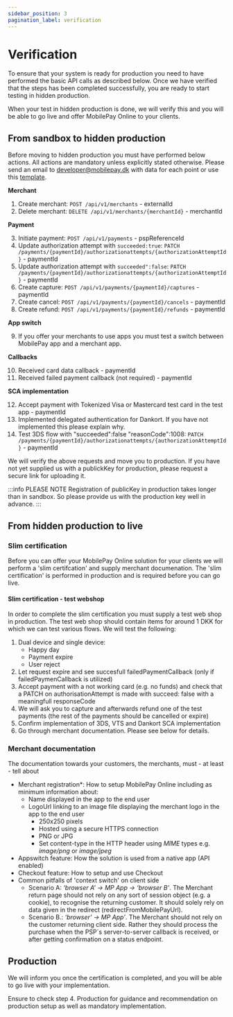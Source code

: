 ```yaml
---
sidebar_position: 3
pagination_label: verification
---
```


# Verification

To ensure that your system is ready for production you need to have performed the basic API calls as described below. Once we have verified that the steps has been completed successfully, you are ready to start testing in hidden production.

When your test in hidden production is done, we will verify this and you will be able to go live and offer MobilePay Online to your clients.

## From sandbox to hidden production

Before moving to hidden production you must have performed below actions. All actions are mandatory unless explicitly stated otherwise. Please send an email to developer@mobilepay.dk with data for each point or use this [template](mailto:developer@mobilepay.dk?subject=Sandbox%20verification%20-%20Online&body=Hi%20MobilePay%2C%0D%0A%0D%0AMerchant%0D%0A1.%20Create%20merchant%20-%20externalId%3A%0D%0A2.%20Delete%20merchant%20-%20merchantId%3A%0D%0A%0D%0APayment%0D%0A3.%20Initiate%20payment%20-%20pspReferenceId%3A%0D%0A4.%20Update%20authorization%20attempt%20with%20succeeded%3Atrue%20-%20paymentId%3A%0D%0A5.%20Update%20authorization%20attempt%20with%20succeeded%22%3Afalse%20-%20paymentId%3A%0D%0A6.%20Create%20capture%20-%20paymentId%3A%0D%0A7.%20Create%20cancel%20-%20paymentId%3A%0D%0A8.%20Create%20refund%20-%20paymentId%3A%0D%0A%0D%0AApp%20switch%0D%0A9.%20We%20_have_%2F_have%20not_%20tested%20a%20switch%20between%20MobilePay%20and%20merchant%20app.%20Reason%3A%0D%0A%0D%0ACallbacks%0D%0A10.%20Received%20card%20data%20callback%20-%20paymentId%3A%0D%0A11.%20Received%20failed%20payment%20callback%20(not%20required)%20-%20paymentId%3A%0D%0A%0D%0ASCA%20implementation%0D%0A12.%20Accept%20payment%20with%20Tokenized%20Visa%20or%20Mastercard%20test%20card%20-%20paymentId%3A%0D%0A13.%20We%20_have_%2F_have%20not_%20implemented%20DA%20for%20Dankort.%20Reason%3A%0D%0A14.%203DS%20flow%20-%20paymentId%3A%0D%0A).

**Merchant**

1. Create merchant: `POST /api/v1/merchants` - externalId
2. Delete merchant: `DELETE /api/v1/merchants/{merchantId}` - merchantId

**Payment**

3. Initiate payment: `POST /api/v1/payments` - pspReferenceId
4. Update authorization attempt with `succeeded:true`:  `PATCH /payments/{paymentId}/authorizationattempts/{authorizationAttemptId}` - paymentId
5. Update authorization attempt with `succeeded":false`: `PATCH /payments/{paymentId}/authorizationattempts/{authorizationAttemptId}` - paymentId
6. Create capture: `POST /api/v1/payments/{paymentId}/captures` - paymentId
7. Create cancel: `POST /api/v1/payments/{paymentId}/cancels` - paymentId
8. Create refund: `POST /api/v1/payments/{paymentId}/refunds` - paymentId

**App switch**

9. If you offer your merchants to use apps you must test a switch between MobilePay app and a merchant app.

**Callbacks**

10. Received card data callback - paymentId
11. Received failed payment callback (not required) - paymentId

**SCA implementation**

12. Accept payment with Tokenized Visa or Mastercard test card in the test app - paymentId
13. Implemented delegated authentication for Dankort. If you have not implemented this please explain why.
14. Test 3DS flow with "succeeded":false "reasonCode":1008: `PATCH /payments/{paymentId}/authorizationattempts/{authorizationAttemptId}` - paymentId

We will verify the above requests and move you to production. If you have not yet supplied us with a publickKey for production, please request a secure link for uploading it.

:::info PLEASE NOTE
Registration of publicKey in production takes longer than in sandbox. So please provide us with the production key well in advance.
:::

## From hidden production to live

### Slim certification

Before you can offer your MobilePay Online solution for your clients we will perform a 'slim certifcation' and supply merchant documenation. The 'slim certification' is performed in production and is required before you can go live.

#### Slim certification - test webshop

In order to complete the slim certification you must supply a test web shop in production. The test web shop should contain items for around 1 DKK for which we can test various flows. We will test the following:

1. Dual device and single device:
    * Happy day
    * Payment expire
    * User reject
2. Let request expire and see succesfull failedPaymentCallback (only if failedPaymenCallback is utilized)
3. Accept payment with a not working card (e.g. no funds) and check that a PATCH on authorisationAttempt is made with succeed: false with a meaningfull responseCode
4. We will ask you to capture and afterwards refund one of the test payments (the rest of the payments should be cancelled or expire)
5. Confirm implementation of 3DS, VTS and Dankort SCA implementation
6. Go through merchant documentation. Please see below for details.

### Merchant documentation

The documentation towards your customers, the merchants, must - at least - tell about

* Merchant registration*: How to setup MobilePay Online including as minimum information about:
  * Name displayed in the app to the end user
  * LogoUrl linking to an image file displaying the merchant logo in the app to the end user
    * 250x250 pixels
    * Hosted using a secure HTTPS connection
    * PNG or JPG
    * Set content-type in the HTTP header using *MIME* types e.g. *image/png* or *image/jpeg*
* Appswitch feature: How the solution is used from a native app (API enabled)
* Checkout feature: How to setup and use Checkout
* Common pitfalls of 'context switch' on client side
  * Scenario A: *‘browser A’ -> MP App -> ‘browser B’*.
The Merchant return page should not rely on any sort of session object (e.g. a cookie), to recognise the returning customer. It should solely rely on data given in the redirect (redirectFromMobilePayUrl).
  * Scenario B.: *‘browser' -> MP App’*.
The Merchant should not rely on the customer returning client side. Rather they should process the purchase when the PSP´s server-to-server callback is received, or after getting confirmation on a status endpoint.

## Production

We will inform you once the certification is completed, and you will be able to go live with your implementation.

Ensure to check step 4. Production for guidance and recommendation on production setup as well as mandatory implementation.
